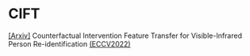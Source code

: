 # CIFT

[\[Arxiv\]](https://arxiv.org/pdf/2208.00967) Counterfactual Intervention Feature Transfer for Visible-Infrared Person Re-identification [(ECCV2022)](https://www.ecva.net/papers/eccv_2022/papers_ECCV/papers/136860371.pdf)
